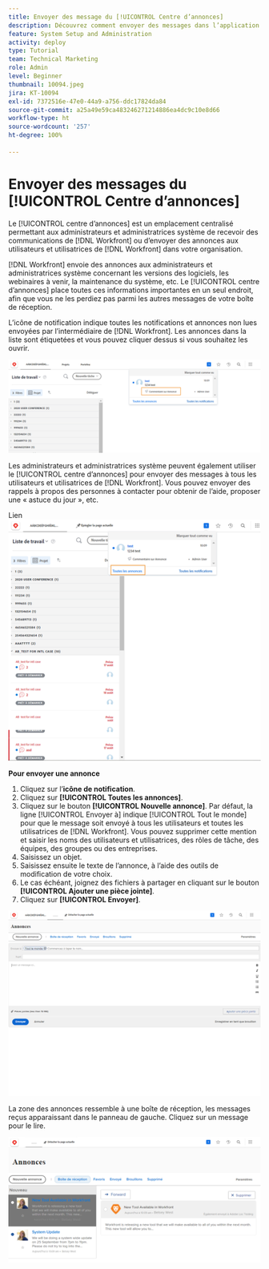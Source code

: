 ```yaml
---
title: Envoyer des message du [!UICONTROL Centre d’annonces]
description: Découvrez comment envoyer des messages dans l’application aux utilisateurs et utilisatrices via le [!UICONTROL centre d’annonces].
feature: System Setup and Administration
activity: deploy
type: Tutorial
team: Technical Marketing
role: Admin
level: Beginner
thumbnail: 10094.jpeg
jira: KT-10094
exl-id: 7372516e-47e0-44a9-a756-ddc17824da84
source-git-commit: a25a49e59ca483246271214886ea4dc9c10e8d66
workflow-type: ht
source-wordcount: '257'
ht-degree: 100%

---
```


<!---
this has the same content as the system administrator notification setup and mangement section of the email and inapp notificiations learning path
--->

# Envoyer des messages du [!UICONTROL Centre d’annonces]

Le [!UICONTROL centre d’annonces] est un emplacement centralisé permettant aux administrateurs et administratrices système de recevoir des communications de [!DNL Workfront] ou d’envoyer des annonces aux utilisateurs et utilisatrices de [!DNL Workfront] dans votre organisation.

[!DNL Workfront] envoie des annonces aux administrateurs et administratrices système concernant les versions des logiciels, les webinaires à venir, la maintenance du système, etc. Le [!UICONTROL centre d’annonces] place toutes ces informations importantes en un seul endroit, afin que vous ne les perdiez pas parmi les autres messages de votre boîte de réception.

L’icône de notification indique toutes les notifications et annonces non lues envoyées par l’intermédiaire de [!DNL Workfront]. Les annonces dans la liste sont étiquetées et vous pouvez cliquer dessus si vous souhaitez les ouvrir.

![Annonce dans la liste des messages sous l’icône de notification](assets/admin-fund-announcements-1.png)

Les administrateurs et administratrices système peuvent également utiliser le [!UICONTROL centre d’annonces] pour envoyer des messages à tous les utilisateurs et utilisatrices de [!DNL Workfront]. Vous pouvez envoyer des rappels à propos des personnes à contacter pour obtenir de l’aide, proposer une « astuce du jour », etc.

Lien ![[!UICONTROL Toutes les annonces]](assets/admin-fund-announcements-2.png)

**Pour envoyer une annonce**

1. Cliquez sur l’**icône de notification**.
1. Cliquez sur **[!UICONTROL Toutes les annonces]**.
1. Cliquez sur le bouton **[!UICONTROL Nouvelle annonce]**. Par défaut, la ligne [!UICONTROL Envoyer à] indique [!UICONTROL Tout le monde] pour que le message soit envoyé à tous les utilisateurs et toutes les utilisatrices de [!DNL Workfront]. Vous pouvez supprimer cette mention et saisir les noms des utilisateurs et utilisatrices, des rôles de tâche, des équipes, des groupes ou des entreprises.
1. Saisissez un objet.
1. Saisissez ensuite le texte de l’annonce, à l’aide des outils de modification de votre choix.
1. Le cas échéant, joignez des fichiers à partager en cliquant sur le bouton **[!UICONTROL Ajouter une pièce jointe]**.
1. Cliquez sur **[!UICONTROL Envoyer]**.

![Rédiger une annonce sur la page [!UICONTROL Annonces]](assets/admin-fund-announcements-3.png)

La zone des annonces ressemble à une boîte de réception, les messages reçus apparaissant dans le panneau de gauche. Cliquez sur un message pour le lire.

![Page des annonces](assets/admin-fund-announcements-4.png)
